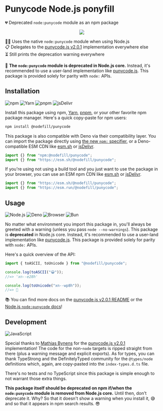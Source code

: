 # Punycode Node.js ponyfill

💔 Deprecated `node:punycode` module as an npm package

<div align="center">

![](https://i.imgur.com/5feCEHR.png)

</div>

🏃‍♀️ Uses the native `node:punycode` module when using Node.js \
📋 Delegates to the [punycode.js v2.0.1] implementation everywhere else \
⏳ Still prints the deprecation warning everywhere

🛑 **The `node:punycode` module is deprecated in Node.js core.** Instead, it's
recommended to use a user-land implementation like [punycode.js]. This package
is provided solely for parity with `node:` APIs.

## Installation

![npm](https://img.shields.io/static/v1?style=for-the-badge&message=npm&color=CB3837&logo=npm&logoColor=FFFFFF&label=)
![Yarn](https://img.shields.io/static/v1?style=for-the-badge&message=Yarn&color=2C8EBB&logo=Yarn&logoColor=FFFFFF&label=)
![pnpm](https://img.shields.io/static/v1?style=for-the-badge&message=pnpm&color=222222&logo=pnpm&logoColor=F69220&label=)
![jsDelivr](https://img.shields.io/static/v1?style=for-the-badge&message=jsDelivr&color=E84D3D&logo=jsDelivr&logoColor=FFFFFF&label=)

Install this package using npm, [Yarn], [pnpm], or your other favorite npm
package manager. Here's a quick copy-paste for npm users:

```sh
npm install @nodefill/punycode
```

This package is also compatible with Deno via their compatibility layer. You can
import the package directly using [the new `npm:` specifier], or a
Deno-compatible ESM CDN like [esm.sh] or [jsDelivr].

```js
import {} from "npm:@nodefill/punycode";
import {} from "https://esm.sh/@nodefill/punycode";
```

If you're using not using a build tool and you just want to use the package in
your browser, you can use an ESM npm CDN like [esm.sh] or [jsDelivr].

```js
import {} from "https://esm.sh/@nodefill/punycode";
import {} from "https://esm.run/@nodefill/punycode";
```

## Usage

![Node.js](https://img.shields.io/static/v1?style=for-the-badge&message=Node.js&color=339933&logo=Node.js&logoColor=FFFFFF&label=)
![Deno](https://img.shields.io/static/v1?style=for-the-badge&message=Deno&color=000000&logo=Deno&logoColor=FFFFFF&label=)
![Browser](https://img.shields.io/static/v1?style=for-the-badge&message=Browser&color=4285F4&logo=Google+Chrome&logoColor=FFFFFF&label=)
![Bun](https://img.shields.io/static/v1?style=for-the-badge&message=Bun&color=000000&logo=Bun&logoColor=FFFFFF&label=)

No matter what environment you import this package in, you'll always be greeted
with a warning (unless you pass `node --no-warnings`). This package is
**deprecated** in Node.js core. Instead, it's recommended to use a user-land
implementation like [punycode.js]. This package is provided solely for parity
with `node:` APIs.

Here's a quick overview of the API:

```js
import { toASCII, toUnicode } from "@nodefill/punycode";

console.log(toASCII("😀"));
//=> 'xn--e28h'

console.log(toUnicode("xn--wp8h"));
//=> 👋
```

📚 You can find more docs on the [punycode.js v2.0.1 README] or the [Node.js
`node:punycode` docs]!

## Development

![JavaScript](https://img.shields.io/static/v1?style=for-the-badge&message=JavaScript&color=222222&logo=JavaScript&logoColor=F7DF1E&label=)

Special thanks to [Mathias Bynens] for the [punycode.js v2.0.1] implementation!
The code for the non-`node` targets is ripped straight from there (plus a
warning message and explicit exports). As for types, you can thank TypeStrong
and the DefinitelyTyped community for the `@types/node` definitions which,
again, are copy-pasted into the `index-types.d.ts` file.

There's no tests and no TypeScript since this package is simple enough to not
warrant those extra things.

**This package itself should be deprecated on npm if/when the `node:punycode`
module is removed from Node.js core.** Until then, don't deprecate it. Why? So
that it doesn't show a warning when you install it, 😅 and so that it appears in
npm search results. 😎

<!-- prettier-ignore-start -->
[mathias bynens]: https://mathiasbynens.be/
[punycode.js v2.0.1]: https://github.com/mathiasbynens/punycode.js/blob/v2.0.1/punycode.js
[punycode.js v2.0.1 readme]: https://github.com/mathiasbynens/punycode.js/tree/v2.0.1#api
[node.js `node:punycode` docs]: https://nodejs.org/api/punycode.html
[punycode.js]: https://github.com/mathiasbynens/punycode.js
[yarn]: https://yarnpkg.com/
[pnpm]: https://pnpm.io/
[the new `npm:` specifier]: https://deno.land/manual/node/npm_specifiers
[esm.sh]: https://esm.sh/
[jsdelivr]: https://www.jsdelivr.com/esm
<!-- prettier-ignore-end -->
